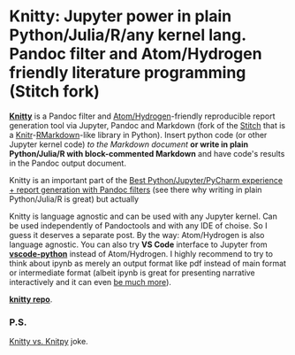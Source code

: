 # Knitty: Jupyter power in plain Python/Julia/R/any kernel lang. Pandoc filter and Atom/Hydrogen friendly literature programming (Stitch fork)

[**Knitty**](https://github.com/kiwi0fruit/knitty) is a Pandoc filter and [Atom/Hydrogen](https://atom.io/packages/hydrogen)-friendly reproducible report generation tool via Jupyter, Pandoc and Markdown (fork of the [Stitch](https://github.com/kiwi0fruit/knitty/blob/master/docs/stitch.md) that is a [Knitr](http://yihui.name/knitr/)-[RMarkdown](http://rmarkdown.rstudio.com)-like library in Python). Insert python code (or other Jupyter kernel code) *to the Markdown document* **or write in plain Python/Julia/R with block-commented Markdown** and have code's results in the Pandoc output document.

Knitty is an important part of the [Best Python/Jupyter/PyCharm experience + report generation with Pandoc filters](https://github.com/kiwi0fruit/pandoctools/blob/master/docs/best_python_jupyter_pycharm_experience.md) (see there why writing in plain Python/Julia/R is great) but actually

Knitty is language agnostic and can be used with any Jupyter kernel. Can be used independently of Pandoctools and with any IDE of choise. So I guess it deserves a separate post. By the way: Atom/Hydrogen is also language agnostic. You can also try **VS Code** interface to Jupyter from [**vscode-python**](https://github.com/Microsoft/vscode-python) instead of Atom/Hydrogen. I highly recommend to try to think about ipynb as merely an output format like pdf instead of main format or intermediate format (albeit ipynb is great for presenting narrative interactively and it can even [be much more](https://github.com/kiwi0fruit/misc/blob/master/src/pdf_and_word_killer.md)). 

[**knitty repo**](https://github.com/kiwi0fruit/knitty).


### P.S.

[Knitty vs. Knitpy](https://github.com/kiwi0fruit/knitty/issues/1) joke.
